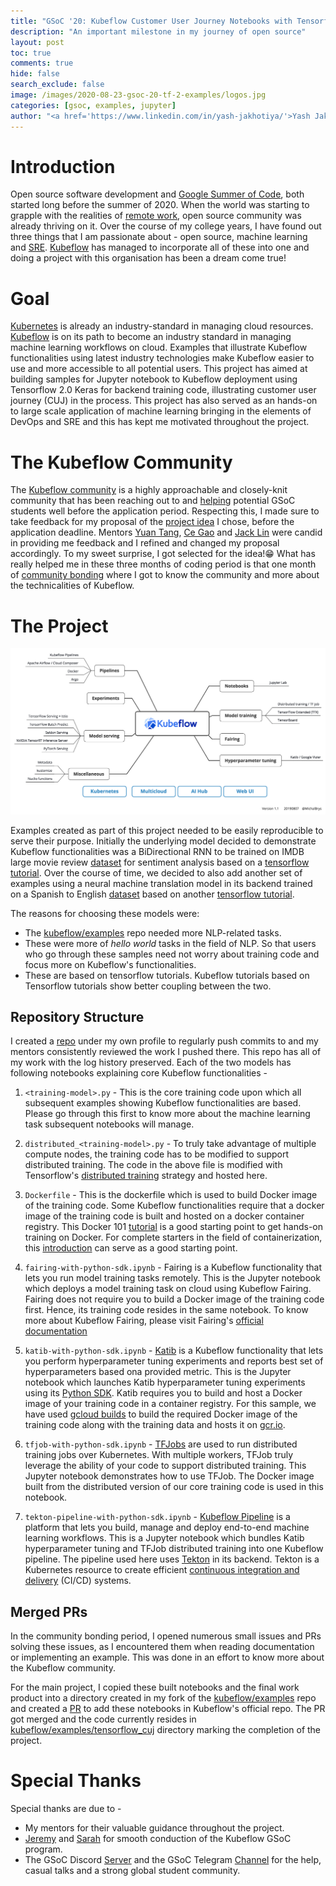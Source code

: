 ```yaml
---
title: "GSoC '20: Kubeflow Customer User Journey Notebooks with Tensorflow 2.x Keras"
description: "An important milestone in my journey of open source"
layout: post
toc: true
comments: true
hide: false
search_exclude: false
image: /images/2020-08-23-gsoc-20-tf-2-examples/logos.jpg
categories: [gsoc, examples, jupyter]
author: "<a href='https://www.linkedin.com/in/yash-jakhotiya/'>Yash Jakhotiya</a>"
---
```


# Introduction

Open source software development and [Google Summer of Code](https://summerofcode.withgoogle.com/), both started long before the summer of 2020. When the world was starting to grapple with the realities of [remote work](https://www.entrepreneur.com/article/354872), open source community was already thriving on it. Over the course of my college years, I have found out three things that I am passionate about - open source, machine learning and [SRE](https://landing.google.com/sre/). [Kubeflow](https://www.kubeflow.org/) has managed to incorporate all of these into one and doing a project with this organisation has been a dream come true!

# Goal

[Kubernetes](https://kubernetes.io/) is already an industry-standard in managing cloud resources. [Kubeflow](https://www.kubeflow.org/) is on its path to become an industry standard in managing machine learning workflows on cloud. Examples that illustrate Kubeflow functionalities using latest industry technologies make Kubeflow easier to use and more accessible to all potential users. This project has aimed at building samples for Jupyter notebook to Kubeflow deployment using Tensorflow 2.0 Keras for backend training code, illustrating customer user journey (CUJ) in the process. This project has also served as an hands-on to large scale application of machine learning bringing in the elements of DevOps and SRE and this has kept me motivated throughout the project.

# The Kubeflow Community

The [Kubeflow community](https://www.kubeflow.org/docs/about/community/) is a highly approachable and closely-knit community that has been reaching out to and [helping](https://www.kubeflow.org/docs/about/gsoc/) potential GSoC students well before the application period. Respecting this, I made sure to take feedback for my proposal of the [project idea](https://summerofcode.withgoogle.com/projects/#5507335985823744) I chose, before the application deadline. Mentors [Yuan Tang](https://github.com/terrytangyuan), [Ce Gao](https://github.com/gaocegege) and [Jack Lin](https://github.com/ChanYiLin) were candid in providing me feedback and I refined and changed my proposal accordingly. To my sweet surprise, I got selected for the idea!😁 What has really helped me in these three months of coding period is that one month of [community bonding](https://developers.google.com/open-source/gsoc/timeline) where I got to know the community and more about the technicalities of Kubeflow.

# The Project

![](/images/2020-08-23-gsoc-20-tf-2-examples/kubeflow_components.png "Kubeflow Components")

Examples created as part of this project needed to be easily reproducible to serve their purpose. Initially the underlying model decided to demonstrate Kubeflow functionalities was a BiDirectional RNN to be trained on IMDB large movie review [dataset](http://ai.stanford.edu/%7Eamaas/data/sentiment/) for sentiment analysis based on a [tensorflow tutorial](https://www.tensorflow.org/tutorials/text/text_classification_rnn). Over the course of time, we decided to also add another set of examples using  a neural machine translation model in its backend trained on a Spanish to English [dataset](http://www.manythings.org/anki/) based on another [tensorflow tutorial](https://www.tensorflow.org/tutorials/text/nmt_with_attention).

The reasons for choosing these models were:
* The [kubeflow/examples](https://github.com/kubeflow/examples) repo needed more NLP-related tasks.
* These were more of *hello world* tasks in the field of NLP. So that users who go through these samples need not worry about training code and focus more on Kubeflow's functionalities.
* These are based on tensorflow tutorials. Kubeflow tutorials based on Tensorflow tutorials show better coupling between the two.

## Repository Structure

I created a [repo](https://github.com/yashjakhotiya/kubeflow-gsoc-2020) under my own profile to regularly push commits to and my mentors consistently reviewed the work I pushed there. This repo has all of my work with the log history preserved. Each of the two models has following notebooks explaining core Kubeflow functionalities - 

1. `<training-model>.py` - This is the core training code upon which all subsequent examples showing Kubeflow functionalities are based. Please go through this first to know more about the machine learning task subsequent notebooks will manage.

2. `distributed_<training-model>.py` - To truly take advantage of multiple compute nodes, the training code has to be modified to support distributed training. The code in the above file is modified with Tensorflow's [distributed training](https://www.tensorflow.org/guide/distributed_training) strategy and hosted here.

3. `Dockerfile` - This is the dockerfile which is used to build Docker image of the training code. Some Kubeflow functionalities require that a docker image of the training code is built and hosted on a docker container registry. This Docker 101 [tutorial](https://www.docker.com/101-tutorial) is a good starting point to get hands-on training on Docker. For complete starters in the field of containerization, this [introduction](https://opensource.com/resources/what-docker) can serve as a good starting point.

4. `fairing-with-python-sdk.ipynb` - Fairing is a Kubeflow functionality that lets you run model training tasks remotely. This is the Jupyter notebook which deploys a model training task on cloud using Kubeflow Fairing. Fairing does not require you to build a Docker image of the training code first. Hence, its training code resides in the same notebook. To know more about Kubeflow Fairing, please visit Fairing's [official documentation](https://www.kubeflow.org/docs/fairing/fairing-overview/)

5. `katib-with-python-sdk.ipynb` - [Katib](https://www.kubeflow.org/docs/components/hyperparameter-tuning/hyperparameter/) is a Kubeflow functionality that lets you perform hyperparameter tuning experiments and reports best set of hyperparameters based ona provided metric. This is the Jupyter notebook which launches Katib hyperparameter tuning experiments using its [Python SDK](https://github.com/kubeflow/katib/tree/master/sdk/python). Katib requires you to build and host a Docker image of your training code in a container registry. For this sample, we have used [gcloud builds](https://cloud.google.com/cloud-build/docs) to build the required Docker image of the training code along with the training data and hosts it on [gcr.io](gcr.io).

6. `tfjob-with-python-sdk.ipynb` - [TFJobs](https://www.kubeflow.org/docs/components/training/tftraining/) are used to run distributed training jobs over Kubernetes. With multiple workers, TFJob truly leverage the ability of your code to support distributed training. This Jupyter notebook demonstrates how to use TFJob. The Docker image built from the distributed version of our core training code is used in this notebook.

7. `tekton-pipeline-with-python-sdk.ipynb` - [Kubeflow Pipeline](https://www.kubeflow.org/docs/pipelines/overview/pipelines-overview/) is a platform that lets you build, manage and deploy end-to-end machine learning workflows. This is a Jupyter notebook which bundles Katib hyperparameter tuning and TFJob distributed training into one Kubeflow pipeline. The pipeline used here uses [Tekton](https://cloud.google.com/tekton) in its backend. Tekton is a Kubernetes resource to create efficient [continuous integration and delivery](https://opensource.com/article/18/8/what-cicd) (CI/CD) systems.

## Merged PRs

In the community bonding period, I opened numerous small issues and PRs solving these issues, as I encountered them when reading documentation or implementing an example. This was done in an effort to know more about the Kubeflow community.

For the main project, I copied these built notebooks and the final work product into a directory created in my fork of the [kubeflow/examples](https://github.com/kubeflow/examples) repo and created a [PR](https://github.com/kubeflow/examples/pull/816) to add these notebooks in Kubeflow's official repo. The PR got merged and the code currently resides in [kubeflow/examples/tensorflow_cuj](https://github.com/kubeflow/examples/tree/master/tensorflow_cuj) directory marking the completion of the project.

# Special Thanks

Special thanks are due to -
* My mentors for their valuable guidance throughout the project.
* [Jeremy](https://www.linkedin.com/in/jeremy-lewi-600aaa8/) and [Sarah](https://www.linkedin.com/in/sarahmaddox/) for smooth conduction of the Kubeflow GSoC program.
* The GSoC Discord [Server](https://discord.com/channels/708636399666069514/708636400097951744) and the GSoC Telegram [Channel](https://web.telegram.org/#/im?p=s1263176603_5411849872541551939) for the help, casual talks and a strong global student community.